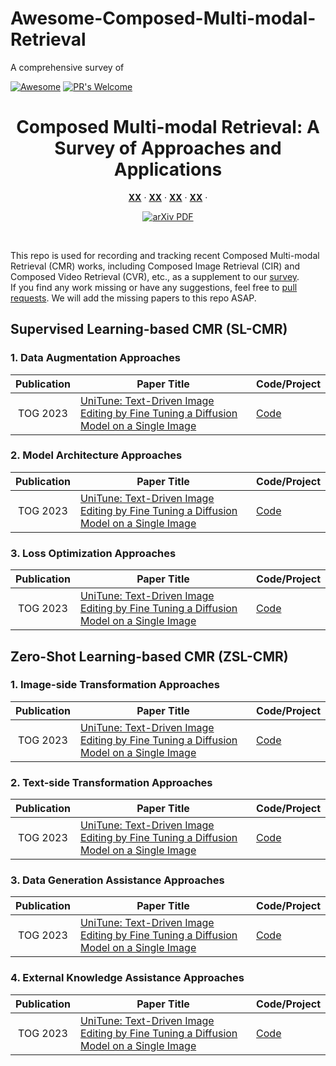 # Awesome-Composed-Multi-modal-Retrieval
A comprehensive survey of 



[![Awesome](https://cdn.rawgit.com/sindresorhus/awesome/d7305f38d29fed78fa85652e3a63e154dd8e8829/media/badge.svg)](https://github.com/sindresorhus/awesome)
[![PR's Welcome](https://img.shields.io/badge/PRs-welcome-brightgreen.svg?style=flat)](https://github.com/xinchengshuai/Awesome-Image-Editing/pulls)
<br />
<p align="center">
  <h1 align="center">Composed Multi-modal Retrieval: A Survey of Approaches and Applications</h1>
  <p align="center">
    <!-- arXiv, 2024 -->
    <!-- <br /> -->
    <a href="https://github.com/xinchengshuai"><strong>XX</strong></a>
    ·
    <a href="https://henghuiding.github.io/"><strong>XX</strong></a>
    ·
    <a href="http://xingjunma.com/"><strong>XX</strong></a>
    ·
    <a href="https://rongchengtu1.github.io/"><strong>XX</strong></a>
    ·
  </p>

  <p align="center">
    <a href='https://arxiv.org/abs/2406.14555'>
      <img src='https://img.shields.io/badge/Paper-PDF-green?style=flat&logo=arXiv&' alt='arXiv PDF'>
    </a>
    <!-- <a href='' style='padding-left: 0.5rem;'>
      <img src='https://img.shields.io/badge/Project-Page-blue?style=flat&logo=Google%20chrome&logoColor=blue' alt='S-Lab Project Page'>
    </a> -->
  </p>
<br />

This repo is used for recording and tracking recent Composed Multi-modal Retrieval (CMR) works, including Composed Image Retrieval (CIR) and Composed Video Retrieval (CVR), etc., as a supplement to our [survey](https://arxiv.org/abs/2406.14555).  
If you find any work missing or have any suggestions, feel free
to [pull requests](https://github.com/xinchengshuai/Awesome-Image-Editing/pulls).
We will add the missing papers to this repo ASAP.



## Supervised Learning-based CMR (SL-CMR)
### 1. Data Augmentation Approaches
| Publication |    Paper Title     |   Code/Project                                                 |
|:----:|-----------------------------------------------------------------------------------------------------------------------|:--------------------------------------------------------------|
| TOG 2023 | [UniTune: Text-Driven Image Editing by Fine Tuning a Diffusion Model on a Single Image](https://arxiv.org/abs/2210.09477) |   [Code]()|


### 2. Model Architecture Approaches
| Publication |    Paper Title     |   Code/Project                                                 |
|:----:|-----------------------------------------------------------------------------------------------------------------------|:--------------------------------------------------------------|
| TOG 2023 | [UniTune: Text-Driven Image Editing by Fine Tuning a Diffusion Model on a Single Image](https://arxiv.org/abs/2210.09477) |   [Code]()|


### 3. Loss Optimization Approaches
| Publication |    Paper Title     |   Code/Project                                                 |
|:----:|-----------------------------------------------------------------------------------------------------------------------|:--------------------------------------------------------------|
| TOG 2023 | [UniTune: Text-Driven Image Editing by Fine Tuning a Diffusion Model on a Single Image](https://arxiv.org/abs/2210.09477) |   [Code]()|



## Zero-Shot Learning-based CMR (ZSL-CMR)
### 1. Image-side Transformation Approaches
| Publication |    Paper Title     |   Code/Project                                                 |
|:----:|-----------------------------------------------------------------------------------------------------------------------|:--------------------------------------------------------------|
| TOG 2023 | [UniTune: Text-Driven Image Editing by Fine Tuning a Diffusion Model on a Single Image](https://arxiv.org/abs/2210.09477) |   [Code]()|



 ### 2. Text-side Transformation Approaches
| Publication |    Paper Title     |   Code/Project                                                 |
|:----:|-----------------------------------------------------------------------------------------------------------------------|:--------------------------------------------------------------|
| TOG 2023 | [UniTune: Text-Driven Image Editing by Fine Tuning a Diffusion Model on a Single Image](https://arxiv.org/abs/2210.09477) |   [Code]()|



 ### 3. Data Generation Assistance Approaches
| Publication |    Paper Title     |   Code/Project                                                 |
|:----:|-----------------------------------------------------------------------------------------------------------------------|:--------------------------------------------------------------|
| TOG 2023 | [UniTune: Text-Driven Image Editing by Fine Tuning a Diffusion Model on a Single Image](https://arxiv.org/abs/2210.09477) |   [Code]()|


 ### 4. External Knowledge Assistance Approaches
| Publication |    Paper Title     |   Code/Project                                                 |
|:----:|-----------------------------------------------------------------------------------------------------------------------|:--------------------------------------------------------------|
| TOG 2023 | [UniTune: Text-Driven Image Editing by Fine Tuning a Diffusion Model on a Single Image](https://arxiv.org/abs/2210.09477) |   [Code]()|
